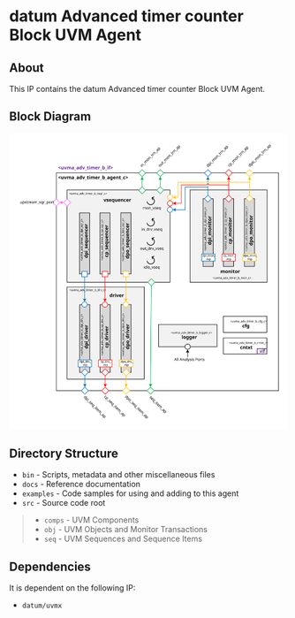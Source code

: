 # datum Advanced timer counter Block UVM Agent


## About
This IP contains the datum Advanced timer counter Block UVM Agent.


## Block Diagram
![alt text](./docs/agent_block_diagram.svg "Advanced timer counter Block UVM Agent Block Diagram")

## Directory Structure
* `bin` - Scripts, metadata and other miscellaneous files
* `docs` - Reference documentation
* `examples` - Code samples for using and adding to this agent
* `src` - Source code root

> * `comps` - UVM Components
> * `obj` - UVM Objects and Monitor Transactions
> * `seq` - UVM Sequences and Sequence Items


## Dependencies
It is dependent on the following IP:

* `datum/uvmx`
